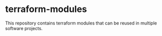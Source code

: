 # terraform-modules
This repository contains terraform modules that can be reused in multiple software projects.

